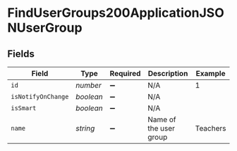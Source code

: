 # FindUserGroups200ApplicationJSONUserGroup


## Fields

| Field                  | Type                   | Required               | Description            | Example                |
| ---------------------- | ---------------------- | ---------------------- | ---------------------- | ---------------------- |
| `id`                   | *number*               | :heavy_minus_sign:     | N/A                    | 1                      |
| `isNotifyOnChange`     | *boolean*              | :heavy_minus_sign:     | N/A                    |                        |
| `isSmart`              | *boolean*              | :heavy_minus_sign:     | N/A                    |                        |
| `name`                 | *string*               | :heavy_minus_sign:     | Name of the user group | Teachers               |
